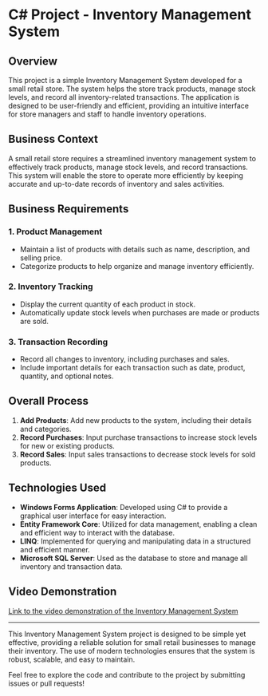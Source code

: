 # C# Project - Inventory Management System

## Overview

This project is a simple Inventory Management System developed for a small retail store. The system helps the store track products, manage stock levels, and record all inventory-related transactions. The application is designed to be user-friendly and efficient, providing an intuitive interface for store managers and staff to handle inventory operations.

## Business Context

A small retail store requires a streamlined inventory management system to effectively track products, manage stock levels, and record transactions. This system will enable the store to operate more efficiently by keeping accurate and up-to-date records of inventory and sales activities.

## Business Requirements

### 1. Product Management
- Maintain a list of products with details such as name, description, and selling price.
- Categorize products to help organize and manage inventory efficiently.

### 2. Inventory Tracking
- Display the current quantity of each product in stock.
- Automatically update stock levels when purchases are made or products are sold.

### 3. Transaction Recording
- Record all changes to inventory, including purchases and sales.
- Include important details for each transaction such as date, product, quantity, and optional notes.

## Overall Process

1. **Add Products**: Add new products to the system, including their details and categories.
2. **Record Purchases**: Input purchase transactions to increase stock levels for new or existing products.
3. **Record Sales**: Input sales transactions to decrease stock levels for sold products.

## Technologies Used

- **Windows Forms Application**: Developed using C# to provide a graphical user interface for easy interaction.
- **Entity Framework Core**: Utilized for data management, enabling a clean and efficient way to interact with the database.
- **LINQ**: Implemented for querying and manipulating data in a structured and efficient manner.
- **Microsoft SQL Server**: Used as the database to store and manage all inventory and transaction data.

## Video Demonstration

[Link to the video demonstration of the Inventory Management System]()

---

This Inventory Management System project is designed to be simple yet effective, providing a reliable solution for small retail businesses to manage their inventory. The use of modern technologies ensures that the system is robust, scalable, and easy to maintain.

Feel free to explore the code and contribute to the project by submitting issues or pull requests!
